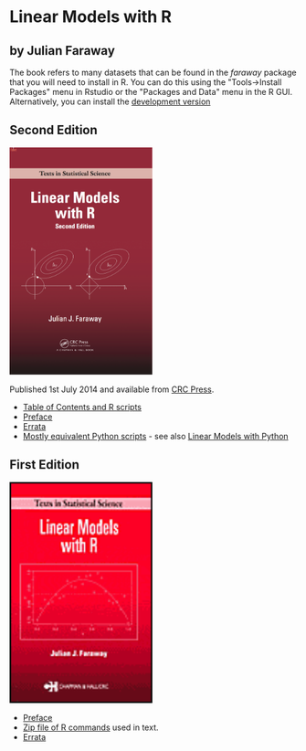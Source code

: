 # Linear Models with R

## by Julian Faraway

The book refers to many datasets that can be found in the *faraway* package that 
you will need to install in R. You can do this using the "Tools->Install Packages"
menu in Rstudio or the "Packages and Data" menu in the R GUI. Alternatively, you
can install the [development version](https://github.com/julianfaraway/faraway)

Second Edition
--------------

<img src="lmr2.png" alt="Picture of LMR 2Ed book" width="250"/>

Published 1st July 2014 and available from [CRC Press](http://www.crcpress.com/product/isbn/9781439887332).

-   [Table of Contents and R scripts](toc2.md)
-   [Preface](preface2.md)
-   [Errata](errata2.md)
-   [Mostly equivalent Python scripts](python/) - see also [Linear Models with Python](https://julianfaraway.github.io/LMP/)

First Edition
-------------

<img src="lmr.gif" alt="Picture of LMR 1stEd book" width="250"/>

-   [Preface](preface.md)
-   [Zip file of R commands](RscriptsEd1.zip) used in text.
-   [Errata](errata.html)

